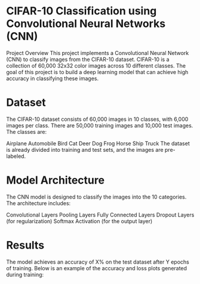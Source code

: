 # CIFAR-10 Classification using Convolutional Neural Networks (CNN)
Project Overview
This project implements a Convolutional Neural Network (CNN) to classify images from the CIFAR-10 dataset. CIFAR-10 is a collection of 60,000 32x32 color images across 10 different classes. The goal of this project is to build a deep learning model that can achieve high accuracy in classifying these images.

# Dataset
The CIFAR-10 dataset consists of 60,000 images in 10 classes, with 6,000 images per class. There are 50,000 training images and 10,000 test images. The classes are:

Airplane
Automobile
Bird
Cat
Deer
Dog
Frog
Horse
Ship
Truck
The dataset is already divided into training and test sets, and the images are pre-labeled.

# Model Architecture
The CNN model is designed to classify the images into the 10 categories. The architecture includes:

Convolutional Layers
Pooling Layers
Fully Connected Layers
Dropout Layers (for regularization)
Softmax Activation (for the output layer)

# Results
The model achieves an accuracy of X% on the test dataset after Y epochs of training. Below is an example of the accuracy and loss plots generated during training:
